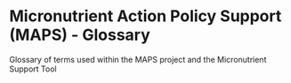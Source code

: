 # Micronutrient Action Policy Support (MAPS) - Glossary
Glossary of terms used within the MAPS project and the Micronutrient Support Tool

